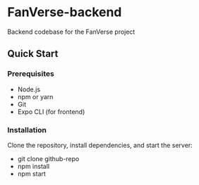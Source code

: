 # FanVerse-backend
Backend codebase for the FanVerse project

## Quick Start

### Prerequisites
- Node.js
- npm or yarn 
- Git
- Expo CLI (for frontend)
  
### Installation
Clone the repository, install dependencies, and start the server:
- git clone github-repo
- npm install
- npm start
